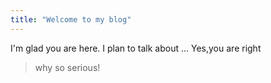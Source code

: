 ```yaml
---
title: "Welcome to my blog"
---
```


I'm glad you are here. I plan to talk about ...
<h>Yes,you are right</h>
> why so serious!
